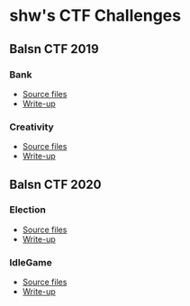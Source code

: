 # shw's CTF Challenges

## Balsn CTF 2019

### Bank
* [Source files](balsn-ctf-2019/Bank)
* [Write-up](https://x9453.github.io/2020/01/16/Balsn-CTF-2019-Bank/)

### Creativity
* [Source files](balsn-ctf-2019/Creativity)
* [Write-up](https://x9453.github.io/2020/01/04/Balsn-CTF-2019-Creativity/)

## Balsn CTF 2020

### Election

* [Source files](balsn-ctf-2020/Election)
* [Write-up]()

### IdleGame

* [Source files](balsn-ctf-2020/IdleGame)
* [Write-up]()

